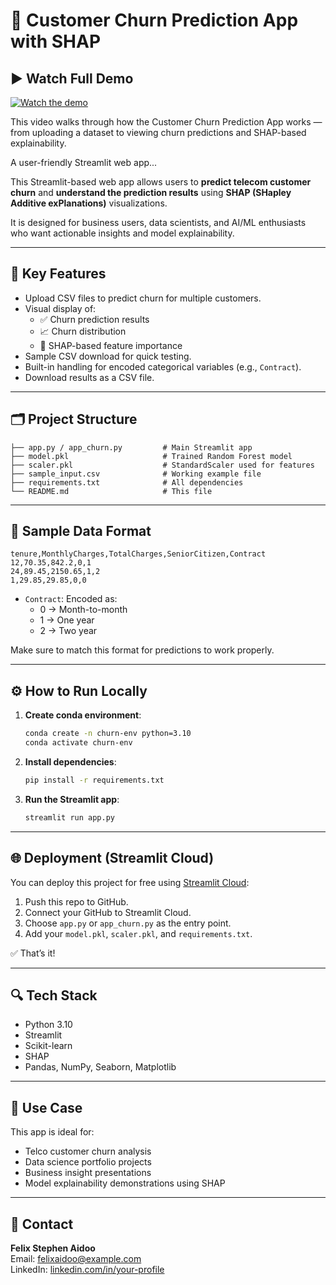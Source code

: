 
# 🧠 Customer Churn Prediction App with SHAP

## ▶️ Watch Full Demo

[![Watch the demo](https://img.youtube.com/vi/yAf94KphmSU/0.jpg)](https://youtu.be/yAf94KphmSU)

This video walks through how the Customer Churn Prediction App works — from uploading a dataset to viewing churn predictions and SHAP-based explainability.



A user-friendly Streamlit web app...

This Streamlit-based web app allows users to **predict telecom customer churn** and **understand the prediction results** using **SHAP (SHapley Additive exPlanations)** visualizations.

It is designed for business users, data scientists, and AI/ML enthusiasts who want actionable insights and model explainability.

---

## 📌 Key Features

- Upload CSV files to predict churn for multiple customers.
- Visual display of:
  - ✅ Churn prediction results
  - 📈 Churn distribution
  - 🧠 SHAP-based feature importance
- Sample CSV download for quick testing.
- Built-in handling for encoded categorical variables (e.g., `Contract`).
- Download results as a CSV file.

---

## 🗂️ Project Structure

```
├── app.py / app_churn.py         # Main Streamlit app
├── model.pkl                     # Trained Random Forest model
├── scaler.pkl                    # StandardScaler used for features
├── sample_input.csv              # Working example file
├── requirements.txt              # All dependencies
└── README.md                     # This file
```

---

## 🧪 Sample Data Format

```csv
tenure,MonthlyCharges,TotalCharges,SeniorCitizen,Contract
12,70.35,842.2,0,1
24,89.45,2150.65,1,2
1,29.85,29.85,0,0
```

- `Contract`: Encoded as:
  - 0 → Month-to-month
  - 1 → One year
  - 2 → Two year

Make sure to match this format for predictions to work properly.

---

## ⚙️ How to Run Locally

1. **Create conda environment**:
   ```bash
   conda create -n churn-env python=3.10
   conda activate churn-env
   ```

2. **Install dependencies**:
   ```bash
   pip install -r requirements.txt
   ```

3. **Run the Streamlit app**:
   ```bash
   streamlit run app.py
   ```

---

## 🌐 Deployment (Streamlit Cloud)

You can deploy this project for free using [Streamlit Cloud](https://streamlit.io/cloud):

1. Push this repo to GitHub.
2. Connect your GitHub to Streamlit Cloud.
3. Choose `app.py` or `app_churn.py` as the entry point.
4. Add your `model.pkl`, `scaler.pkl`, and `requirements.txt`.

✅ That’s it!

---

## 🔍 Tech Stack

- Python 3.10
- Streamlit
- Scikit-learn
- SHAP
- Pandas, NumPy, Seaborn, Matplotlib

---

## 📌 Use Case

This app is ideal for:

- Telco customer churn analysis
- Data science portfolio projects
- Business insight presentations
- Model explainability demonstrations using SHAP

---

## 📧 Contact

**Felix Stephen Aidoo**  
Email: felixaidoo@example.com  
LinkedIn: [linkedin.com/in/your-profile](https://www.linkedin.com/in/felix-s-aidoo)
